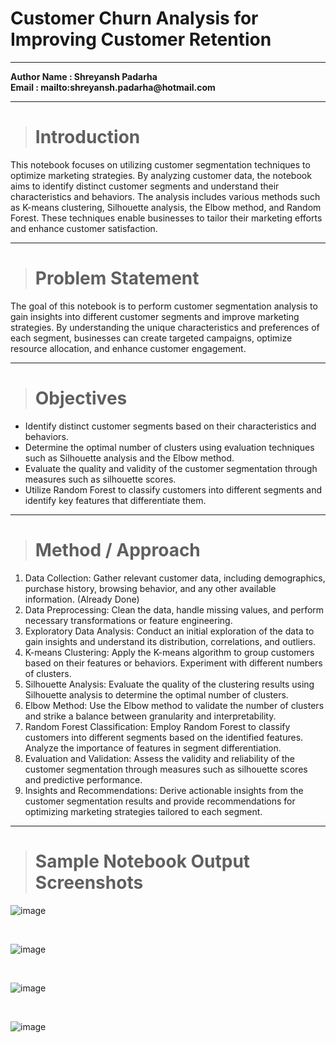 # Customer Churn Analysis for Improving Customer Retention
---
__Author Name : Shreyansh Padarha__<br>
__Email : mailto:shreyansh.padarha@hotmail.com__

---
># Introduction
This notebook focuses on utilizing customer segmentation techniques to optimize marketing strategies. By analyzing customer data, the notebook aims to identify distinct customer segments and understand their characteristics and behaviors. The analysis includes various methods such as K-means clustering, Silhouette analysis, the Elbow method, and Random Forest. These techniques enable businesses to tailor their marketing efforts and enhance customer satisfaction.

---
># Problem Statement
The goal of this notebook is to perform customer segmentation analysis to gain insights into different customer segments and improve marketing strategies. By understanding the unique characteristics and preferences of each segment, businesses can create targeted campaigns, optimize resource allocation, and enhance customer engagement.

---
># Objectives
- Identify distinct customer segments based on their characteristics and behaviors.
- Determine the optimal number of clusters using evaluation techniques such as Silhouette analysis and the Elbow method.
- Evaluate the quality and validity of the customer segmentation through measures such as silhouette scores.
- Utilize Random Forest to classify customers into different segments and identify key features that differentiate them.

---

># Method / Approach
1. Data Collection: Gather relevant customer data, including demographics, purchase history, browsing behavior, and any other available information. (Already Done)
2. Data Preprocessing: Clean the data, handle missing values, and perform necessary transformations or feature engineering.
3. Exploratory Data Analysis: Conduct an initial exploration of the data to gain insights and understand its distribution, correlations, and outliers.
4. K-means Clustering: Apply the K-means algorithm to group customers based on their features or behaviors. Experiment with different numbers of clusters.
5. Silhouette Analysis: Evaluate the quality of the clustering results using Silhouette analysis to determine the optimal number of clusters.
6. Elbow Method: Use the Elbow method to validate the number of clusters and strike a balance between granularity and interpretability.
7. Random Forest Classification: Employ Random Forest to classify customers into different segments based on the identified features. Analyze the importance of features in segment differentiation.
8. Evaluation and Validation: Assess the validity and reliability of the customer segmentation through measures such as silhouette scores and predictive performance.
9. Insights and Recommendations: Derive actionable insights from the customer segmentation results and provide recommendations for optimizing marketing strategies tailored to each segment.

---

># Sample Notebook Output Screenshots

![image](https://github.com/shreyansh-2003/Hands-On-With-Machine-Learning-Algorithms/assets/105413094/ff7b1881-f9aa-4b1c-a4be-e27f0b9e6546)

<br>

![image](https://github.com/shreyansh-2003/Hands-On-With-Machine-Learning-Algorithms/assets/105413094/74c23715-6bb4-4a07-a19f-f8805a8fa81a)

<br>

![image](https://github.com/shreyansh-2003/Hands-On-With-Machine-Learning-Algorithms/assets/105413094/07ae19e5-d33f-4861-9813-f5a57ee65243)

<br>

![image](https://github.com/shreyansh-2003/Hands-On-With-Machine-Learning-Algorithms/assets/105413094/8395d9fa-3a98-4a89-b9f6-8f571cc3db60)
